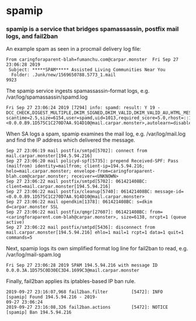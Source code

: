 # spamip

### spamip is a service that bridges spamassassin, postfix mail logs, and fail2ban

An example spam as seen in a procmail delivery log file:
```
From caringforaparent-blah=fumanchu.com@carpar.monster  Fri Sep 27 23:06:28 2019
 Subject: *****SPAM***** Assisted Living Communities Near You
  Folder: .Junk/new/1569650788.5773_1.mail                                 9923
```

The spamip service ingests spamassassin-format logs, e.g. /var/log/spamassassin/spamd.log
```
Fri Sep 27 23:06:24 2019 [7294] info: spamd: result: Y 19 - DCC_CHECK,DIGEST_MULTIPLE,DKIM_SIGNED,DKIM_VALID,DKIM_VALID_AU,HTML_MESSAGE,LOCAL_FROM_TLD,PYZOR_CHECK,RCVD_IN_PSBL,SPF_HELO_NONE,SPF_PASS,URIBL_BLACK,URIBL_DBL_SPAM scantime=2.5,size=6154,user=spamd,uid=1013,required_score=5.0,rhost=::1,raddr=::1,rport=54522,mid=<0.0.0.B9.1D575C1C270D7AA.914D10@mail.carpar.monster>,autolearn=disabled
```

When SA logs a spam, spamip examines the mail log, e.g. /var/log/mail.log and find the IP address which delivered the message.

```
Sep 27 23:06:19 mail postfix/smtpd[5702]: connect from mail.carpar.monster[194.5.94.216]
Sep 27 23:06:20 mail policyd-spf[5735]: prepend Received-SPF: Pass (mailfrom) identity=mailfrom; client-ip=194.5.94.216; helo=mail.carpar.monster; envelope-from=caringforaparent-blah.com@carpar.monster; receiver=<UNKNOWN>
Sep 27 23:06:22 mail postfix/smtpd[5702]: 061421408BC: client=mail.carpar.monster[194.5.94.216]
Sep 27 23:06:22 mail postfix/cleanup[5740]: 061421408BC: message-id=<0.0.0.B9.1D575C1C270D7AA.914D10@mail.carpar.monster>
Sep 27 23:06:22 mail opendkim[1378]: 061421408BC: s=dkim d=carpar.monster SSL
Sep 27 23:06:22 mail postfix/qmgr[27607]: 061421408BC: from=<caringforaparent.com-blah@carpar.monster>, size=6138, nrcpt=1 (queue active)
Sep 27 23:06:22 mail postfix/smtpd[5436]: disconnect from mail.carpar.monster[194.5.94.216] ehlo=1 mail=1 rcpt=1 data=1 quit=1 commands=5
```

Next, spamip logs its own simplified format log line for fail2ban to read, e.g. /var/log/mail-spam.log

```
Fri Sep 27 23:06:28 2019 SPAM 194.5.94.216 with message ID 0.0.0.3A.1D575C0D30EC3D4.1699C3@mail.carpar.monster
```

Finally, fail2ban applies its iptables-based IP ban rule.

```
2019-09-27 23:16:07,968 fail2ban.filter         [5472]: INFO    [spamip] Found 194.5.94.216 - 2019-
09-27 23:06:24
2019-09-27 23:16:08,326 fail2ban.actions        [5472]: NOTICE  [spamip] Ban 194.5.94.216
```
